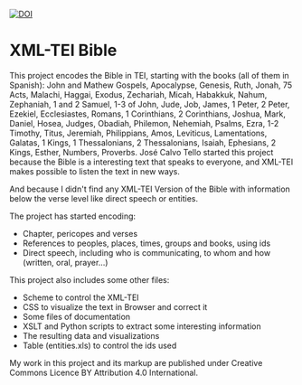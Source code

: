 [![DOI](https://zenodo.org/badge/DOI/10.5281/zenodo.1163526.svg)](https://doi.org/10.5281/zenodo.1163526)

# XML-TEI Bible

This project encodes the Bible in TEI, starting with the books (all of them in Spanish): John and Mathew Gospels, Apocalypse, Genesis, Ruth, Jonah, 75  Acts, Malachi, Haggai, Exodus, Zechariah, Micah, Habakkuk, Nahum, Zephaniah, 1 and 2 Samuel, 1-3 of John, Jude, Job, James, 1 Peter, 2 Peter, Ezekiel, Ecclesiastes, Romans, 1 Corinthians, 2 Corinthians, Joshua, Mark, Daniel, Hosea, Judges, Obadiah, Philemon, Nehemiah, Psalms, Ezra, 1-2 Timothy,  Titus, Jeremiah, Philippians, Amos, Leviticus, Lamentations, Galatas, 1 Kings, 1 Thessalonians,  2 Thessalonians, Isaiah, Ephesians, 2 Kings, Esther, Numbers, Proverbs. José Calvo Tello started this project because the Bible is a interesting text that speaks to everyone, and XML-TEI makes possible to listen the text in new ways. 

And because I didn't find any XML-TEI Version of the Bible with information below the verse level like direct speech or entities.

The project has started encoding:
* Chapter, pericopes and verses
* References to peoples, places, times, groups and books, using ids
* Direct speech, including who is communicating, to whom and how (written, oral, prayer...)

This project also includes some other files:
* Scheme to control the XML-TEI
* CSS to visualize the text in Browser and correct it
* Some files of documentation
* XSLT and Python scripts to extract some interesting information
* The resulting data and visualizations
* Table (entities.xls) to control the ids used

My work in this project and its markup are published under Creative Commons Licence BY Attribution 4.0 International.
